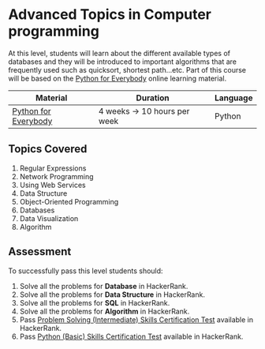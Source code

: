 # Advanced Topics in Computer programming

At this level, students will learn about the different available types of databases and they will be introduced to important algorithms that are frequently used such as quicksort, shortest path...etc. 
Part of this course will be based on the [Python for Everybody](https://www.py4e.com/lessons) online learning material.

Material | Duration | Language |
------------ | ------------- | ---------------
[Python for Everybody](https://www.py4e.com/lessons) | 4 weeks -> 10 hours per week | Python

## Topics Covered

1. Regular Expressions
2. Network Programming
3. Using Web Services
4. Data Structure
5. Object-Oriented Programming
6. Databases
7. Data Visualization
8. Algorithm


## Assessment

To successfully pass this level students should:
1. Solve all the problems for **Database** in HackerRank.
2. Solve all the problems for **Data Structure** in HackerRank.
3. Solve all the problems for **SQL** in HackerRank.
4. Solve all the problems for **Algorithm** in HackerRank.
5. Pass [Problem Solving (Intermediate) Skills Certification Test](https://www.hackerrank.com/skills-verification/problem_solving_intermediate) available in HackerRank.
6. Pass [Python (Basic) Skills Certification Test](https://www.hackerrank.com/skills-verification/python_basic) available in HackerRank.



